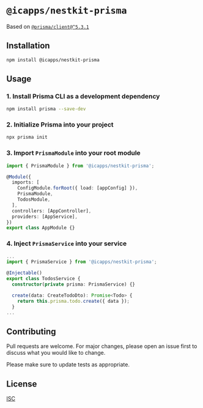# `@icapps/nestkit-prisma`

Based on [`@prisma/client@^5.3.1`](https://www.npmjs.com/package/@prisma/client/v/5.3.1)

## Installation

```bash
npm install @icapps/nestkit-prisma
```

## Usage

### 1. Install Prisma CLI as a development dependency

```bash
npm install prisma --save-dev
```

### 2. Initialize Prisma into your project

```bash
npx prisma init
```

### 3. Import `PrismaModule` into your root module

```typescript
import { PrismaModule } from '@icapps/nestkit-prisma';

@Module({
  imports: [
    ConfigModule.forRoot({ load: [appConfig] }),
    PrismaModule,
    TodosModule,
  ],
  controllers: [AppController],
  providers: [AppService],
})
export class AppModule {}
```

### 4. Inject `PrismaService` into your service

```typescript
...
import { PrismaService } from '@icapps/nestkit-prisma';

@Injectable()
export class TodosService {
  constructor(private prisma: PrismaService) {}

  create(data: CreateTodoDto): Promise<Todo> {
    return this.prisma.todo.create({ data });
  }
...
```

## Contributing

Pull requests are welcome. For major changes, please open an issue first
to discuss what you would like to change.

Please make sure to update tests as appropriate.

## License

[ISC](../../LICENSE)
